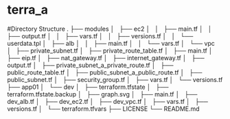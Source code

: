 # terra_a
#Directory Structure 
   .
├── modules
│   ├── ec2
│   │   ├── main.tf
│   │   ├── output.tf
│   │   ├── vars.tf
│   │   ├── versions.tf
│   │   └── userdata.tpl
│   ├── alb
│   │   ├── main.tf
│   │   └── vars.tf
│   └── vpc
│       ├── private_subnet.tf
│       ├── private_route_table.tf
│       ├── main.tf
│       ├── eip.tf
│       ├── nat_gateway.tf
│       ├── internet_gateway.tf
│       ├── output.tf
│       ├── private_subnet_a_private_route.tf
│       ├── public_route_table.tf
│       ├── public_subnet_a_public_route.tf
│       ├── public_subnet.tf
│       ├── security_group.tf
│       ├── vars.tf
│       └── versions.tf
├── app01
│   └── dev
│       ├── terraform.tfstate
│       ├── terraform.tfstate.backup
│       ├── graph.svg
│       ├── main.tf
│       ├── dev_alb.tf
│       ├── dev_ec2.tf
│       ├── dev_vpc.tf
│       ├── vars.tf
│       ├── versions.tf
│       └── terraform.tfvars
├── LICENSE
└── README.md




